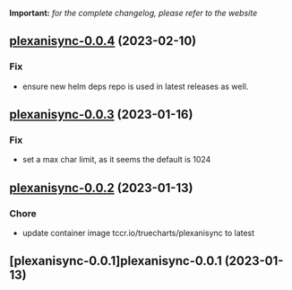**Important:**
*for the complete changelog, please refer to the website*




## [plexanisync-0.0.4](https://github.com/truecharts/charts/compare/plexanisync-0.0.3...plexanisync-0.0.4) (2023-02-10)

### Fix

- ensure new helm deps repo is used in latest releases as well.
  
  


## [plexanisync-0.0.3](https://github.com/truecharts/charts/compare/plexanisync-0.0.2...plexanisync-0.0.3) (2023-01-16)

### Fix

- set a max char limit, as it seems the default is 1024
  
  


## [plexanisync-0.0.2](https://github.com/truecharts/charts/compare/plexanisync-0.0.1...plexanisync-0.0.2) (2023-01-13)

### Chore

- update container image tccr.io/truecharts/plexanisync to latest
  
  


## [plexanisync-0.0.1]plexanisync-0.0.1 (2023-01-13)

